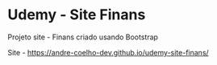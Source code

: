 # Udemy - Site Finans

Projeto site - Finans criado usando Bootstrap

Site - https://andre-coelho-dev.github.io/udemy-site-finans/
